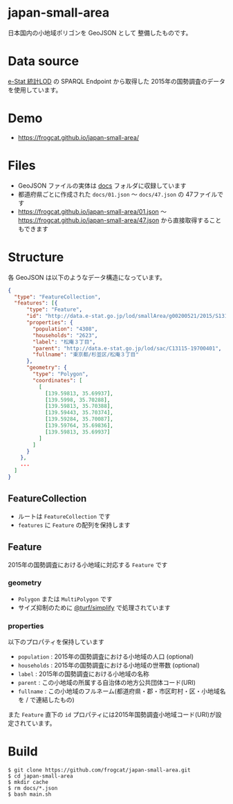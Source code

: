 # japan-small-area

日本国内の小地域ポリゴンを GeoJSON として 整備したものです。

# Data source

[e-Stat 統計LOD](https://data.e-stat.go.jp/lodw/) の SPARQL Endpoint から取得した
2015年の国勢調査のデータを使用しています。

# Demo

- <https://frogcat.github.io/japan-small-area/>

# Files

- GeoJSON ファイルの実体は [docs](https://github.com/frogcat/japan-small-area/tree/master/docs) フォルダに収録しています
- 都道府県ごとに作成された `docs/01.json` ～ `docs/47.json` の 47ファイルです
- <https://frogcat.github.io/japan-small-area/01.json> ～ <https://frogcat.github.io/japan-small-area/47.json> から直接取得することもできます

# Structure

各 GeoJSON は以下のようなデータ構造になっています。

```example.json
{
  "type": "FeatureCollection",
  "features": [{
      "type": "Feature",
      "id": "http://data.e-stat.go.jp/lod/smallArea/g00200521/2015/S13115031003",
      "properties": {
        "population": "4308",
        "households": "2623",
        "label": "松庵３丁目",
        "parent": "http://data.e-stat.go.jp/lod/sac/C13115-19700401",
        "fullname": "東京都/杉並区/松庵３丁目"
      },
      "geometry": {
        "type": "Polygon",
        "coordinates": [
          [
            [139.59813, 35.69937],
            [139.5998, 35.70288],
            [139.59813, 35.70388],
            [139.59443, 35.70374],
            [139.59284, 35.70087],
            [139.59764, 35.69836],
            [139.59813, 35.69937]
          ]
        ]
      }
    },
    ...
  ]
}
```

## FeatureCollection

- ルートは `FeatureCollection` です
- `features` に `Feature` の配列を保持します

## Feature

2015年の国勢調査における小地域に対応する `Feature` です

### geometry

- `Polygon` または `MultiPolygon` です
- サイズ抑制のために [@turf/simplify](https://www.npmjs.com/package/@turf/simplify) で処理されています

### properties

以下のプロパティを保持しています

- `population` : 2015年の国勢調査における小地域の人口 (optional)
- `households` : 2015年の国勢調査における小地域の世帯数 (optional)
- `label` :  2015年の国勢調査における小地域の名称
- `parent` :  この小地域の所属する自治体の地方公共団体コード(URI)
- `fullname` : この小地域のフルネーム(都道府県・郡・市区町村・区・小地域名を / で連結したもの)

また `Feature` 直下の `id` プロパティには2015年国勢調査小地域コード(URI)が設定されています。

# Build

```
$ git clone https://github.com/frogcat/japan-small-area.git
$ cd japan-small-area
$ mkdir cache
$ rm docs/*.json
$ bash main.sh
```
